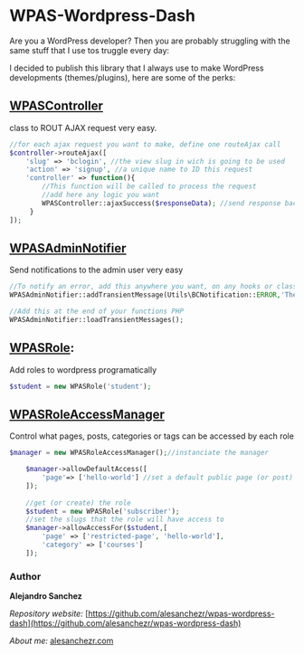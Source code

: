 # WPAS-Wordpress-Dash

Are you a WordPress developer? Then you are probably struggling with the same stuff that I use tos truggle every day:

I decided to publish this library that I always use to make WordPress developments (themes/plugins), here are some of the perks:

## [WPASController](/alesanchezr/wpas-wordpress-dash/tree/master/src/WPAS/Controller)

class to ROUT AJAX request very easy.

```php
//for each ajax request you want to make, define one routeAjax call
$controller->routeAjax([ 
    'slug' => 'bclogin', //the view slug in wich is going to be used
    'action' => 'signup', //a unique name to ID this request
    'controller' => function(){
        //This function will be called to process the request
        //add here any logic you want
        WPASController::ajaxSuccess($responseData); //send response back to client
     }
]);     
```

## [WPASAdminNotifier](/alesanchezr/wpas-wordpress-dash/tree/master/src/WPAS/Messaging)

Send notifications to the admin user very easy

```php
//To notify an error, add this anywhere you want, on any hooks or class
WPASAdminNotifier::addTransientMessage(Utils\BCNotification::ERROR,'There has been an error');

//Add this at the end of your functions PHP
WPASAdminNotifier::loadTransientMessages();
```
## [WPASRole](/alesanchezr/wpas-wordpress-dash/tree/master/src/WPAS/Roles): 

Add roles to wordpress programatically

```php
$student = new WPASRole('student');
```

## [WPASRoleAccessManager](/alesanchezr/wpas-wordpress-dash/tree/master/src/WPAS/Roles)

Control what pages, posts, categories or tags can be accessed by each role

```php
$manager = new WPASRoleAccessManager();//instanciate the manager

    $manager->allowDefaultAccess([
        'page'=> ['hello-world'] //set a default public page (or post)
    ]);
    
    //get (or create) the role
    $student = new WPASRole('subscriber'); 
    //set the slugs that the role will have access to
    $manager->allowAccessFor($student,[
        'page' => ['restricted-page', 'hello-world'],
        'category' => ['courses']
    ]);
```

### Author

**Alejandro Sanchez**

  *Repository website:* [https://github.com/alesanchezr/wpas-wordpress-dash](https://github.com/alesanchezr/wpas-wordpress-dash)
  
  *About me:* [alesanchezr.com](http://alesanchezr.com)
